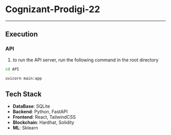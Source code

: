 # Cognizant-Prodigi-22

----

## Execution

### API

1. to run the API server, run the following command in the root directory

```bash
cd API
```

``` bash
uvicorn main:app
```

## Tech Stack

- **DataBase**: SQLite
- **Backend**: Python, FastAPI
- **Frontend**: React, TailwindCSS
- **Blockchain**: Hardhat, Solidity
- **ML**: Sklearn
